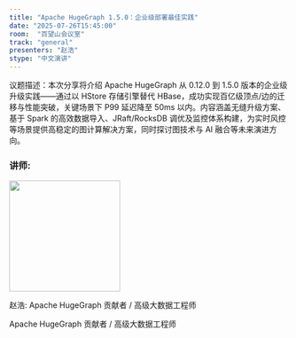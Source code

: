 ```yaml
---
title: "Apache HugeGraph 1.5.0：企业级部署最佳实践"
date: "2025-07-26T15:45:00"
room:  "百望山会议室"
track: "general"
presenters: "赵浩"
stype: "中文演讲"
---
```


议题描述：本次分享将介绍 Apache HugeGraph 从 0.12.0 到 1.5.0 版本的企业级升级实践——通过以 HStore 存储引擎替代 HBase，成功实现百亿级顶点/边的迁移与性能突破，关键场景下 P99 延迟降至 50ms 以内。内容涵盖无缝升级方案、基于 Spark 的高效数据导入、JRaft/RocksDB 调优及监控体系构建，为实时风控等场景提供高稳定的图计算解决方案，同时探讨图技术与 AI 融合等未来演进方向。

### 讲师:

<img src="https://sessionize.com/image/62a1-400o400o1-UaS49NKQx2cdgskM6goq17.jpg" width="200" /><br/>

赵浩: Apache HugeGraph 贡献者 / 高级大数据工程师

Apache HugeGraph 贡献者 / 高级大数据工程师